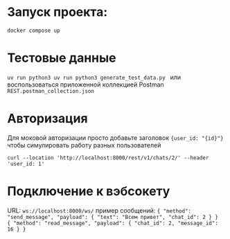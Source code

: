 # Запуск проекта:
`docker compose up`

# Тестовые данные
`uv run python3 uv run python3 generate_test_data.py `
или воспользоваться приложенной коллекцией Postman
`REST.postman_collection.json`

# Авторизация
Для моковой авторизации просто добавьте заголовок `{user_id: "{id}"}` чтобы симулировать работу разных пользователей

`curl --location 'http://localhost:8000/rest/v1/chats/2/' --header 'user_id: 1'`

# Подключение к вэбсокету
URL: `ws://localhost:8000/ws/`
пример сообщений: 
`{
    "method": "send_message",
    "payload": {
        "text": "Всем привет",
        "chat_id": 2
    }
}
`
`{
    "method": "read_message",
    "payload": {
        "chat_id": 2,
        "message_id": 16
    }
}`
